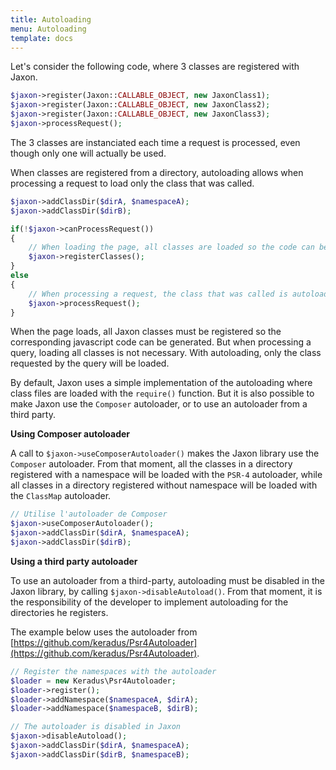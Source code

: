 ```yaml
---
title: Autoloading
menu: Autoloading
template: docs
---
```


Let's consider the following code, where 3 classes are registered with Jaxon.
```php
$jaxon->register(Jaxon::CALLABLE_OBJECT, new JaxonClass1);
$jaxon->register(Jaxon::CALLABLE_OBJECT, new JaxonClass2);
$jaxon->register(Jaxon::CALLABLE_OBJECT, new JaxonClass3);
$jaxon->processRequest(); 
```
The 3 classes are instanciated each time a request is processed, even though only one will actually be used.

When classes are registered from a directory, autoloading allows when processing a request to load only the class that was called.
```php
$jaxon->addClassDir($dirA, $namespaceA);
$jaxon->addClassDir($dirB);

if(!$jaxon->canProcessRequest())
{
    // When loading the page, all classes are loaded so the code can be generated.
    $jaxon->registerClasses();
}
else
{
    // When processing a request, the class that was called is autoloaded. 
    $jaxon->processRequest();
}
```
When the page loads, all Jaxon classes must be registered so the corresponding javascript code can be generated.
But when processing a query, loading all classes is not necessary. With autoloading, only the class requested by the query will be loaded.

By default, Jaxon uses a simple implementation of the autoloading where class files are loaded with the `require()` function. But it is also possible to make Jaxon use the `Composer` autoloader, or to use an autoloader from a third party.

**Using Composer autoloader**

A call to `$jaxon->useComposerAutoloader()` makes the Jaxon library use the `Composer` autoloader. From that moment, all the classes in a directory registered with a namespace will be loaded with the `PSR-4` autoloader, while all classes in a directory registered without namespace will be loaded with the `ClassMap` autoloader.
```php
// Utilise l'autoloader de Composer
$jaxon->useComposerAutoloader();
$jaxon->addClassDir($dirA, $namespaceA);
$jaxon->addClassDir($dirB);
```

**Using a third party autoloader**

To use an autoloader from a third-party, autoloading must be disabled in the Jaxon library, by calling `$jaxon->disableAutoload()`.
From that moment, it is the responsibility of the developer to implement autoloading for the directories he registers.

The example below uses the autoloader from [https://github.com/keradus/Psr4Autoloader](https://github.com/keradus/Psr4Autoloader).
```php
// Register the namespaces with the autoloader
$loader = new Keradus\Psr4Autoloader;
$loader->register();
$loader->addNamespace($namespaceA, $dirA);
$loader->addNamespace($namespaceB, $dirB);

// The autoloader is disabled in Jaxon
$jaxon->disableAutoload();
$jaxon->addClassDir($dirA, $namespaceA);
$jaxon->addClassDir($dirB, $namespaceB);
```
